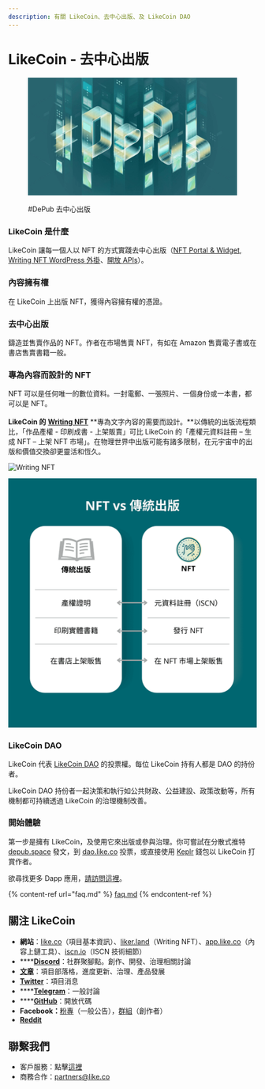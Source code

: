 ```yaml
---
description: 有關 LikeCoin、去中心出版、及 LikeCoin DAO
---
```


# LikeCoin - 去中心出版

<figure><img src=".gitbook/assets/LCF001-key visual v4.1-1.jpg" alt=""><figcaption><p>#DePub 去中心出版</p></figcaption></figure>

### LikeCoin 是什麼

LikeCoin 讓每一個人以 NFT 的方式實踐去中心出版（[NFT Portal & Widget](https://app.like.co/), [Writing NFT WordPress 外掛](https://wordpress.org/plugins/likecoin/)、[開放 APIs](https://api.like.co/)）。

### 內容擁有權

在 LikeCoin 上出版 NFT，獲得內容擁有權的憑證。

### 去中心出版

鑄造並售賣作品的 NFT。作者在市場售賣 NFT，有如在 Amazon 售賣電子書或在書店售賣書籍一般。

### 專為內容而設計的 NFT

NFT 可以是任何唯一的數位資料。一封電郵、一張照片、一個身份或一本書，都可以是 NFT。\
\
**LikeCoin 的** [**Writing NFT**](general-guides/writing-nft/) \*\*專為文字內容的需要而設計。\*\*以傳統的出版流程類比，「作品產權 - 印刷成書 - 上架販賣」可比 LikeCoin 的「產權元資料註冊 – 生成 NFT – 上架 NFT 市場」。在物理世界中出版可能有諸多限制，在元宇宙中的出版和價值交換卻更靈活和恆久。

![Writing NFT](.gitbook/assets/likecoin\_ad115\_writingnft\_b-01.jpeg)

![NFT V.S. 傳統出版](<.gitbook/assets/image (3).png>)

### LikeCoin DAO

LikeCoin 代表 [LikeCoin DAO](https://dao.like.co/proposals) 的投票權。每位 LikeCoin 持有人都是 DAO 的持份者。

LikeCoin DAO 持份者一起決策和執行如公共財政、公益建設、政策改動等，所有機制都可持續透過 LikeCoin 的治理機制改善。

### 開始體驗

第一步是擁有 LikeCoin，及使用它來出版或參與治理。你可嘗試在分散式推特 [depub.space](https://depub.space) 發文，到 [dao.like.co](https://dao.like.co/proposals) 投票，或直接使用 [Keplr](general-guides/wallet/keplr/) 錢包以 LikeCoin 打賞作者。

欲尋找更多 Dapp 應用，[請訪問這裡](https://about.like.co/apps)。

{% content-ref url="faq.md" %}
[faq.md](faq.md)
{% endcontent-ref %}

## 關注 LikeCoin <a href="#learn-more" id="learn-more"></a>

* **網站**：[like.co](https://like.co)（項目基本資訊）、[liker.land](https://liker.land)（Writing NFT）、[app.like.co](https://app.like.co/)（內容上鏈工具）、[iscn.io](https://iscn.io/)（ISCN 技術細節）
* \*\*\*\*[**Discord**](https://discord.gg/likecoin)：社群聚腳點。創作、開發、治理相關討論
* [**文章**](https://blog.like.co/zh)：項目部落格，進度更新、治理、產品發展
* [**Twitter**](https://twitter.com/likecoin)：項目消息
* \*\*\*\*[**Telegram**](https://t.me/likecoin\_dao)：一般討論
* \*\*\*\*[**GitHub**](https://github.com/likecoin)：開放代碼
* **Facebook：**[粉專](https://www.facebook.com/Liker.Land)（一般公告），[群組](https://www.facebook.com/groups/likecoin)（創作者）
* [**Reddit**](https://www.reddit.com/r/LikeCoin/)

## 聯繫我們 <a href="#contact-us" id="contact-us"></a>

* 客戶服務：點擊[這裡](https://go.crisp.chat/chat/embed/?website\_id=5c009125-5863-4059-ba65-43f177ca33f7)
* 商務合作：partners@like.co
